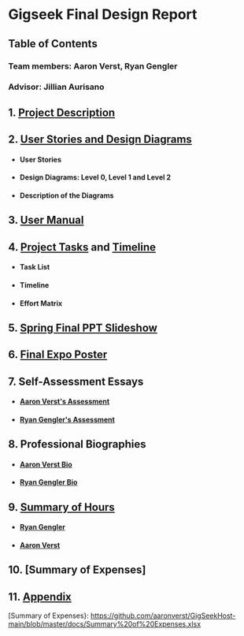 # Gigseek Final Design Report
## Table of Contents
### Team members: Aaron Verst, Ryan Gengler
### Advisor: Jillian Aurisano



## 1. [Project Description]
## 2. [User Stories and Design Diagrams]
- #### User Stories 
- #### Design Diagrams: Level 0, Level 1 and Level 2 
- #### Description of the Diagrams
## 3. [User Manual]
## 4. [Project Tasks] and [Timeline]
- #### Task List
- #### Timeline
- #### Effort Matrix
## 5. [Spring Final PPT Slideshow]
## 6. [Final Expo Poster]
## 7. Self-Assessment Essays
- #### [Aaron Verst's Assessment]
- #### [Ryan Gengler's Assessment]
## 8. Professional Biographies
- #### [Aaron Verst Bio]
- #### [Ryan Gengler Bio]
## 9. [Summary of Hours]
- #### [Ryan Gengler]
- #### [Aaron Verst]
## 10. [Summary of Expenses]
## 11. [Appendix]


[Project Description]: <https://github.com/aaronverst/GigSeekHost-main/tree/master/docs/Gigseek%20Project%20Description.md>
[User Stories and Design Diagrams]: <https://github.com/aaronverst/GigSeekHost-main/tree/master/docs/Gigseek%20Design%20Diagram.pdf>
[User Manual]: <https://github.com/aaronverst/GigSeekHost-main/tree/master/docs/GigSeek_User_Doc_and_Manual.md>
[Project Tasks]: <https://github.com/aaronverst/GigSeekHost-main/tree/master/docs/TaskList.md>
[Timeline]: <https://github.com/aaronverst/GigSeekHost-main/tree/master/docs/GigSeek%20Timeline%20and%20Effort%20Matrix%20-%20Sheet1.pdf>
[Spring Final PPT Slideshow]: <https://github.com/aaronverst/GigSeekHost-main/tree/master/docs/Gigseek%20Presentation%20Slide%20Deck.pptx>
[Aaron Verst Bio]: <https://github.com/aaronverst/GigSeekHost-main/tree/master/docs/Aaron_Verst%20ProfessionalBiography%20(2).md>
[Budget]: <https://github.com/aaronverst/GigSeekHost-main/tree/master/docs/Gigseek_Budget.md>
[Ryan Gengler Bio]: <https://github.com/aaronverst/GigSeekHost-main/tree/master/docs/Professional%20Biography%20-%20Ryan%20Gengler.md>
[Aaron Verst's Assessment]: <https://github.com/aaronverst/GigSeekHost-main/tree/master/docs/Aaron_Verst_GigSeek_Personal_Assessment.pdf>
[Ryan Gengler's Assessment]: <https://github.com/aaronverst/GigSeekHost-main/tree/master/docs/Capstone%20Assessment%20Ryan%20Gengler.pdf>
[Project Abstract]: <https://github.com/aaronverst/GigSeekHost-main/tree/master/docs/main/Team%20Names%20and%20Project%20Abstract.md>
[Appendix]: <https://github.com/aaronverst/GigSeekHost-main/tree/master/docs/Gigseek%20Appendix.md>
[Final Expo Poster]: <https://github.com/aaronverst/GigSeekHost-main/tree/master/docs/Gigseek%20Final%20Poster.pdf>
[Summary of Hours]: <https://github.com/aaronverst/GigSeekHost-main/blob/master/docs/Summary%20of%20Hours%20Spent.xlsx>
[Ryan Gengler]: <https://github.com/aaronverst/GigSeekHost-main/tree/master/docs/Summary%20of%20Hours%20and%20Justification%20Ryan%20Gengler.pdf>
[Aaron Verst]: <https://github.com/aaronverst/GigSeekHost-main/tree/master/docs/Aaron%20Verst%20Hour%20Analysis%20and%20Justification.docx>
[Summary of Expenses}: <https://github.com/aaronverst/GigSeekHost-main/blob/master/docs/Summary%20of%20Expenses.xlsx>




